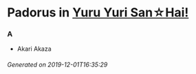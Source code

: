 # Padorus in [Yuru Yuri San☆Hai!](https://myanimelist.net/anime/30279/Yuru_Yuri_San☆Hai)

### A
* Akari Akaza

###### Generated on 2019-12-01T16:35:29
